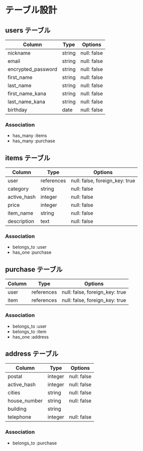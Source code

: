 # テーブル設計

## users テーブル

| Column             | Type   | Options     |
| ------------------ | ------ | ----------- |
| nickname           | string | null: false |
| email              | string | null: false |
| encrypted_password | string | null: false |
| first_name         | string | null: false |
| last_name          | string | null: false |
| first_name_kana    | string | null: false |
| last_name_kana     | string | null: false |
| birthday           | date   | null: false |

### Association

- has_many :items
- has_many :purchase

## items テーブル

| Column         | Type       | Options                        |
| -------------- | ---------- | ------------------------------ |
| user           | references | null: false, foreign_key: true |
| category       | string     | null: false                    |
| active_hash    | integer    | null: false                    |
| price          | integer    | null: false                    |
| item_name      | string     | null: false                    |
| description    | text       | null: false                    |

### Association

- belongs_to :user
- has_one    :purchase

## purchase テーブル

| Column     | Type       | Options                        |
| ---------- | ---------- | ------------------------------ |
| user       | references | null: false, foreign_key: true |
| item       | references | null: false, foreign_key: true |


### Association

- belongs_to :user
- belongs_to :item
- has_one    :address

## address テーブル

| Column       | Type    | Options     |
| ------------ | ------- | ----------- |
| postal       | integer | null: false |
| active_hash  | integer | null: false |
| cities       | string  | null: false |
| house_number | string  | null: false |
| building     | string  |             |
| telephone    | integer | null: false |

### Association

- belongs_to :purchase
